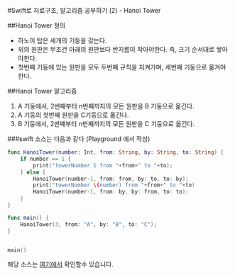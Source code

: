 #Swift로 자료구조, 알고리즘 공부하기 (2) - Hanoi Tower

##Hanoi Tower 정의
* 하노이 탑은 세개의 기둥을 갖는다.
* 위의 원판은 무조건 아래의 원판보다 반지름이 작아야한다. 즉, 크기 순서대로 쌓아야한다.
* 첫번째 기둥에 있는 원판을 모두 두번째 규칙을 지켜가며, 세번째 기둥으로 옮겨야 한다.

##Hanoi Tower 알고리즘
1. A 기둥에서, 2번째부터 n번째까지의 모든 원판을 B 기둥으로 옮긴다.
2. A 기둥의 첫번째 원판을 C기둥으로 옮긴다.
3. B 기둥에서, 2번째부터 n번째까지의 모든 원판을 C 기둥으로 옮긴다.



###swift 소스는 다음과 같다 (Playground 에서 작성)

```swift
func HanoiTower(number: Int, from: String, by: String, to: String) {
    if number == 1 {
        print("towerNumber 1 from "+from+" to "+to);
    } else {
        HanoiTower(number-1, from: from, by: to, to: by);
        print("towerNumber \(number) from "+from+" to "+to)
        HanoiTower(number-1, from: by, by: from, to: to);
    }
}

func main() {
    HanoiTower(3, from: "A", by: "B", to: "C");
}


main()
```

해당 소스는 [여기에서]("https://github.com/kor45cw/DataStructure/tree/master/Swift/HanoiTower.playground") 확인할수 있습니다.
